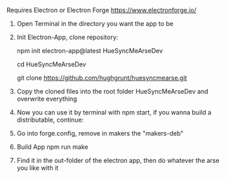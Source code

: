 Requires Electron or Electron Forge
https://www.electronforge.io/

1) Open Terminal in the directory you want the app to be
2) Init Electron-App, clone repository: 

    npm init electron-app@latest HueSyncMeArseDev
   
    cd HueSyncMeArseDev
   
    git clone https://github.com/hughgrunt/huesyncmearse.git
4) Copy the cloned files into the root folder HueSyncMeArseDev and overwrite everything
5) Now you can use it by terminal with npm start, if you wanna build a distributable, continue:
6) Go into forge.config, remove in makers the "makers-deb"
7) Build App
    npm run make
8) Find it in the out-folder of the electron app, then do whatever the arse you like with it
